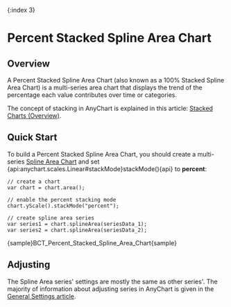 {:index 3}
# Percent Stacked Spline Area Chart

## Overview

A Percent Stacked Spline Area Chart (also known as a 100% Stacked Spline Area Chart) is a multi-series area chart that displays the trend of the percentage each value contributes over time or categories.

The concept of stacking in AnyChart is explained in this article: [Stacked Charts (Overview)](../Overview).

## Quick Start

To build a Percent Stacked Spline Area Chart, you should create a multi-series [Spline Area Chart](../../Spline_Area_Chart) and set {api:anychart.scales.Linear#stackMode}stackMode(){api} to **percent**:

```
// create a chart
var chart = chart.area();

// enable the percent stacking mode
chart.yScale().stackMode("percent");

// create spline area series
var series1 = chart.splineArea(seriesData_1);
var series2 = chart.splineArea(seriesData_2);
```

{sample}BCT\_Percent\_Stacked\_Spline\_Area\_Chart{sample}

## Adjusting

The Spline Area series' settings are mostly the same as other series'. The majority of information about adjusting series in AnyChart is given in the [General Settings article](../../General_Settings).